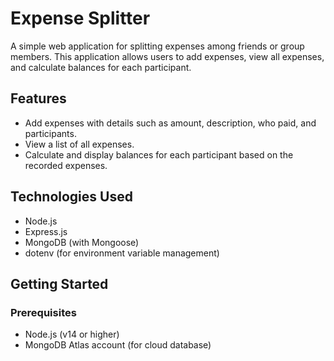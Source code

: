 # Expense Splitter

A simple web application for splitting expenses among friends or group members. This application allows users to add expenses, view all expenses, and calculate balances for each participant.

## Features

- Add expenses with details such as amount, description, who paid, and participants.
- View a list of all expenses.
- Calculate and display balances for each participant based on the recorded expenses.

## Technologies Used

- Node.js
- Express.js
- MongoDB (with Mongoose)
- dotenv (for environment variable management)

## Getting Started

### Prerequisites

- Node.js (v14 or higher)
- MongoDB Atlas account (for cloud database)
